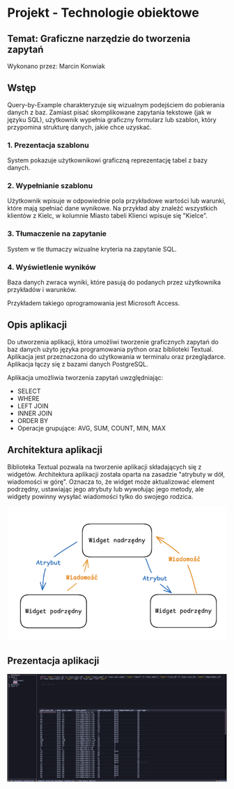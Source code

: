# Projekt - Technologie obiektowe

## Temat: Graficzne narzędzie do tworzenia zapytań

Wykonano przez: Marcin Konwiak


## Wstęp
Query-by-Example charakteryzuje się wizualnym podejściem do pobierania danych z baz. Zamiast pisać skomplikowane zapytania tekstowe (jak w języku SQL), użytkownik wypełnia graficzny formularz lub szablon, który przypomina strukturę danych, jakie chce uzyskać.

### 1. Prezentacja szablonu
System pokazuje użytkownikowi graficzną reprezentację tabel z bazy danych.
### 2. Wypełnianie szablonu 
Użytkownik wpisuje w odpowiednie pola przykładowe wartości lub warunki, które mają spełniać dane wynikowe.
Na przykład aby znaleźć wszystkich klientów z Kielc, w kolumnie Miasto tabeli Klienci wpisuje się "Kielce".
### 3. Tłumaczenie na zapytanie
System w tle tłumaczy wizualne kryteria na zapytanie SQL.
### 4. Wyświetlenie wyników
Baza danych zwraca wyniki, które pasują do podanych przez użytkownika przykładów i warunków.

Przykładem takiego oprogramowania jest Microsoft Access.

## Opis aplikacji

Do utworzenia aplikacji, która umożliwi tworzenie graficznych zapytań do baz danych użyto języka programowania python oraz biblioteki Textual.
Aplikacja jest przeznaczona do użytkowania w terminalu oraz przeglądarce.
Aplikacja łączy się z bazami danych PostgreSQL.

Aplikacja umożliwia tworzenia zapytań uwzględniając:
- SELECT
- WHERE
- LEFT JOIN
- INNER JOIN
- ORDER BY
- Operacje grupujące: AVG, SUM, COUNT, MIN, MAX

## Architektura aplikacji

Biblioteka Textual pozwala na tworzenie aplikacji składających się z widgetów.
Architektura aplikacji została oparta na zasadzie "atrybuty w dół, wiadomości w górę".
Oznacza to, że widget może aktualizować element podrzędny, ustawiając jego atrybuty lub wywołując jego metody, ale widgety powinny wysyłać wiadomości tylko do swojego rodzica.

![Alt text](app2.png "")

## Prezentacja aplikacji
![Alt text](app.png "")
